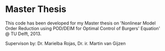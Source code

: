 Master Thesis
===

This code has been developed for my Master thesis on 'Nonlinear Model Order Reduction using POD/DEIM for Optimal Control of Burgers' Equation' @ TU Delft, 2013.

Supervison by: Dr. Marielba Rojas, Dr. ir. Martin van Gijzen